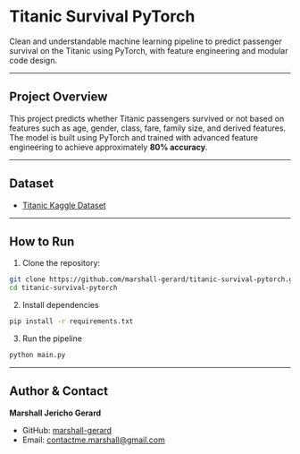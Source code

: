 # Titanic Survival PyTorch

Clean and understandable machine learning pipeline to predict passenger survival on the Titanic using PyTorch, with feature engineering and modular code design.

---

## Project Overview

This project predicts whether Titanic passengers survived or not based on features such as age, gender, class, fare, family size, and derived features. The model is built using PyTorch and trained with advanced feature engineering to achieve approximately **80% accuracy**.

---

## Dataset

- [Titanic Kaggle Dataset](https://www.kaggle.com/competitions/titanic/data)

---

## How to Run
1. Clone the repository:
```bash
git clone https://github.com/marshall-gerard/titanic-survival-pytorch.git
cd titanic-survival-pytorch
```
2. Install dependencies
```bash
pip install -r requirements.txt
```
3. Run the pipeline
```bash
python main.py
```
---

## Author & Contact
**Marshall Jericho Gerard**  
- GitHub: [marshall-gerard](https://github.com/marshall-gerard)  
- Email: [contactme.marshall@gmail.com](mailto:contactme.marshall@gmail.com)
